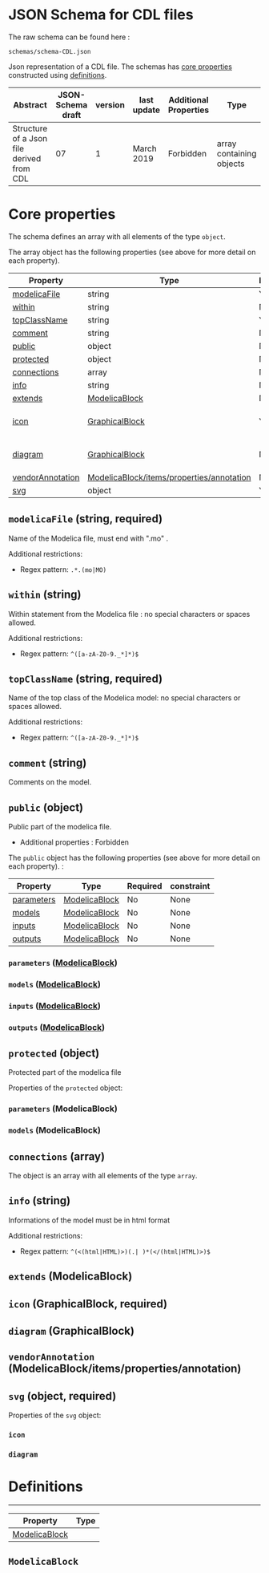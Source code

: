 
# JSON Schema for CDL files

The raw schema can be found here :
```
schemas/schema-CDL.json
```

Json representation of a CDL file. The schemas has
[core properties](#core-properties) constructed using [definitions](#Definitions).


| Abstract  |  JSON-Schema draft |  version |last update | Additional Properties | Type |
|----------|------------|--------|--------------|-------------------|---|
| Structure of a Json file derived from CDL  | 07 | 1 | March 2019 |Forbidden | array containing objects |

# <a name="core-properties"></a> Core properties

The schema defines an array with all elements of the type `object`.

The array object has the following properties (see above for more detail on each property).

| Property | Type | Required | constraint |
|----------|------|-------|------|
|  [modelicaFile](#modelicaFile) | string  | Yes  | string pattern |
|  [within](#within) | string  | No  | string pattern |
|  [topClassName](#topClassName) | string  | Yes  | string pattern  |
|  [comment](#comment)  |  string |  No |  None |
|  [public](#public)  | object  |  No |  None |
|  [protected](#protected) | object  | No  |  None |
|  [connections](#connections)| array  | No  | None  |
|  [info](#info) | string  | No  |  string pattern |
|  [extends](#extends) | [ModelicaBlock](#ModelicaBlock) | No  |  None |
|  [icon](#icon) | [GraphicalBlock](#GraphicalBlock)  | Yes  | must contain a [coordinateSystem](#coordinatesystem) element  |
| [diagram](#diagram)  | [GraphicalBlock](#GraphicalBlock)   |  No | must constain a [coordinateSystem](#coordinatesystem) element  |
| [vendorAnnotation](#vendorAnnotation)  | [ModelicaBlock/items/properties/annotation](#annotation)  |  No |  None |
| [svg](#svg)  | object  | Yes  | None  |

## <a name="modelicaFile"></a>`modelicaFile` (string, required)
 Name of the Modelica file, must end with ".mo" .

Additional restrictions:

* Regex pattern: `.*.(mo|MO)`

## <a name="within"></a>`within` (string)

Within statement from the Modelica file : no special characters or spaces allowed.

Additional restrictions:

* Regex pattern: `^([a-zA-Z0-9._*]*)$`

## <a name="topClassName"></a>`topClassName` (string, required)

Name of the top class of the Modelica model: no special characters or spaces allowed.

Additional restrictions:

* Regex pattern: `^([a-zA-Z0-9._*]*)$`

## <a name="comment"></a>`comment` (string)

Comments on the model.

## <a name="public"></a> `public` (object)

Public part of the modelica file.

* Additional properties : Forbidden

The `public` object has the following properties (see above for more detail on each property). :

| Property | Type | Required | constraint |
|----------|------|-------|------|
| [parameters](#public-parameters)  | [ModelicaBlock](#ModelicaBlock)  | No  | None  |
| [models](#public-models)  |  [ModelicaBlock](#ModelicaBlock) | No  | None  |
| [inputs](#public-inputs)  | [ModelicaBlock](#ModelicaBlock)  | No  | None  |
| [outputs](#public-inputs)  |  [ModelicaBlock](#ModelicaBlock) | No  | None  |


### <a name="public-parameters"></a>`parameters` ([ModelicaBlock](#ModelicaBlock))

### <a name="public-models"></a>`models` ([ModelicaBlock](#ModelicaBlock))

### <a name="public-inputs"></a>`inputs` ([ModelicaBlock](#ModelicaBlock))

### <a name="public-outputs"></a>`outputs` ([ModelicaBlock](#ModelicaBlock))

## `protected` (object)

Protected part of the modelica file

Properties of the `protected` object:

### `parameters` (ModelicaBlock)

### `models` (ModelicaBlock)

## `connections` (array)

The object is an array with all elements of the type `array`.

## `info` (string)

Informations of the model must be in html format

Additional restrictions:

* Regex pattern: `^(<(html|HTML)>)(.|
)*(</(html|HTML)>)$`

## `extends` (ModelicaBlock)

## `icon` (GraphicalBlock, required)

## `diagram` (GraphicalBlock)

## `vendorAnnotation` (ModelicaBlock/items/properties/annotation)

## `svg` (object, required)

Properties of the `svg` object:

### `icon`

### `diagram`


# <a name="Definitions"></a>Definitions
---

| Property | Type |
|----------|------|
| [ModelicaBlock](#ModelicaBlock) |  |

## <a name="ModelicaBlock"></a>`ModelicaBlock`
